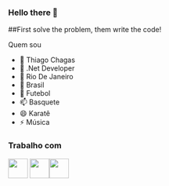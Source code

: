 ### Hello there 👋

##First solve the problem, them write the code!

Quem sou 
- 🔭 Thiago Chagas
- 🌱 .Net Developer
- 👯 Rio De Janeiro
- 🤔 Brasil
- 💬 Futebol
- 📫 Basquete
- 😄 Karatê
- ⚡ Música

### Trabalho com
<img src="https://cdn.jsdelivr.net/gh/devicons/devicon/icons/azure/azure-original-wordmark.svg" width="40" height="40" /> <img src="https://cdn.jsdelivr.net/gh/devicons/devicon/icons/dotnetcore/dotnetcore-original.svg" width="40" height="40"/><img src="https://cdn.jsdelivr.net/gh/devicons/devicon/icons/csharp/csharp-original.svg" width="40" height="40"/>
